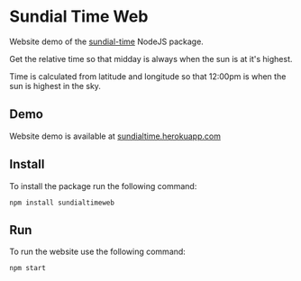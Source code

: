 # Sundial Time Web

Website demo of the [sundial-time](https://www.npmjs.com/package/sundialtime) NodeJS package.

Get the relative time so that midday is always when the sun is at it's highest.

Time is calculated from latitude and longitude so that 12:00pm is when the sun is highest in the sky.

## Demo
Website demo is available at [sundialtime.herokuapp.com](https://sundialtime.herokuapp.com/)

## Install
To install the package run the following command:
```
npm install sundialtimeweb
```

## Run
To run the website use the following command:
```
npm start
```